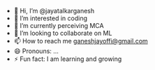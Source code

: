 - 👋 Hi, I’m @jayatalkarganesh
- 👀 I’m interested in coding
- 🌱 I’m currently perceiving MCA 
- 💞️ I’m looking to collaborate on ML
- 📫 How to reach me ganeshjayoffi@gmail.com
- 😄 Pronouns: ...
- ⚡ Fun fact: I am learning and growing

<!---
jayatalkarganesh/jayatalkarganesh is a ✨ special ✨ repository because its `README.md` (this file) appears on your GitHub profile.
You can click the Preview link to take a look at your changes.
--->
